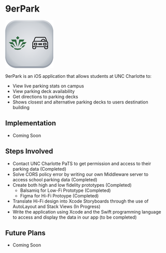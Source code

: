 # 9erPark
<img src = "https://github.com/jlthompson96/9erPark/blob/main/9erPark/Assets.xcassets/AppIcon.appiconset/Icon-App-76x76@2x-1.png?raw=true" alt="9erPark App Icon" />

9erPark is an iOS application that allows students at UNC Charlotte to:
* View live parking stats on campus
* View parking deck availability
* Get directions to parking decks
* Shows closest and alternative parking decks to users destination building

## Implementation
* Coming Soon

## Steps Involved
* Contact UNC Charlotte PaTS to get permission and access to their parking data (Completed)
* Solve CORS policy error by writing our own Middleware server to access school parking data (Completed)
* Create both high and low fidelity prototypes (Completed)
     * Balsamiq for Low-Fi Prototype (Completed)
     * Figma for Hi-Fi Protoype (Completed)
* Translate Hi-Fi design into Xcode Storyboards through the use of AutoLayout and Stack Views (In Progress)
* Write the application using Xcode and the Swift programming language to access and display the data in our app (to be completed)

## Future Plans
* Coming Soon
